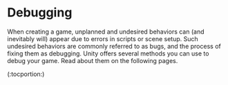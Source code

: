 Debugging
=========


When creating a game, unplanned and undesired behaviors can (and inevitably will) appear due to errors in scripts or scene setup. Such undesired behaviors are commonly referred to as <span class=keyword>bugs</span>, and the process of fixing them as <span class=keyword>debugging</span>. Unity offers several methods you can use to debug your game. Read about them on the following pages.

(:tocportion:)
